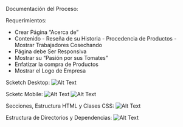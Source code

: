 Documentación del Proceso:

Requerimientos:
- Crear Página “Acerca de”
- Contenido  - Reseña de su Historia
             - Procedencia de Productos
             - Mostrar Trabajadores Cosechando
- Página debe Ser Responsiva
- Mostrar su “Pasión por sus Tomates”
- Enfatizar la compra de Productos
- Mostrar el Logo de Empresa

Scketch Desktop:
![Alt Text](img_readme/desafio009_1)

Scketc Mobile:
![Alt Text](img_readme/desafio009_3)
![Alt Text](img_readme/desafio009_4)

Secciones, Estructura HTML y Clases CSS:
![Alt Text](img_readme/desafio009_2)

Estructura de Directorios y Dependencias:
![Alt Text](img_readme/desafio009_5)
